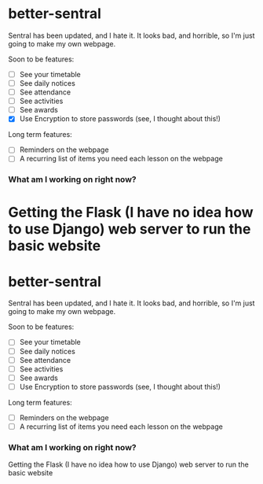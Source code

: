 # better-sentral
Sentral has been updated, and I hate it. It looks bad, and horrible, so I'm just going to make my own webpage.

Soon to be features:
 - [ ] See your timetable
 - [ ] See daily notices
 - [ ] See attendance
 - [ ] See activities
 - [ ] See awards
 - [x] Use Encryption to store passwords (see, I thought about this!)

Long term features:
 - [ ] Reminders on the webpage
 - [ ] A recurring list of items you need each lesson on the webpage

### What am I working on right now?
Getting the Flask (I have no idea how to use Django) web server to run the basic website
=======
# better-sentral
Sentral has been updated, and I hate it. It looks bad, and horrible, so I'm just going to make my own webpage.

Soon to be features:
 - [ ] See your timetable
 - [ ] See daily notices
 - [ ] See attendance
 - [ ] See activities
 - [ ] See awards
 - [ ] Use Encryption to store passwords (see, I thought about this!)

Long term features:
 - [ ] Reminders on the webpage
 - [ ] A recurring list of items you need each lesson on the webpage

### What am I working on right now?
Getting the Flask (I have no idea how to use Django) web server to run the basic website
